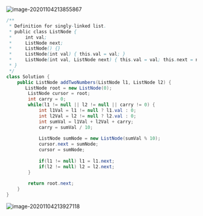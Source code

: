 ![image-20201104213855867](C:\Users\24243\AppData\Roaming\Typora\typora-user-images\image-20201104213855867.png)

~~~java
/**
 * Definition for singly-linked list.
 * public class ListNode {
 *     int val;
 *     ListNode next;
 *     ListNode() {}
 *     ListNode(int val) { this.val = val; }
 *     ListNode(int val, ListNode next) { this.val = val; this.next = next; }
 * }
 */
class Solution {
    public ListNode addTwoNumbers(ListNode l1, ListNode l2) {
       ListNode root = new ListNode(0);
        ListNode cursor = root;
        int carry = 0;
        while(l1 != null || l2 != null || carry != 0) {
            int l1Val = l1 != null ? l1.val : 0;
            int l2Val = l2 != null ? l2.val : 0;
            int sumVal = l1Val + l2Val + carry;
            carry = sumVal / 10;
            
            ListNode sumNode = new ListNode(sumVal % 10);
            cursor.next = sumNode;
            cursor = sumNode;
            
            if(l1 != null) l1 = l1.next;
            if(l2 != null) l2 = l2.next;
        }
        
        return root.next;  
    }
}
~~~

![image-20201104213927118](C:\Users\24243\AppData\Roaming\Typora\typora-user-images\image-20201104213927118.png)
